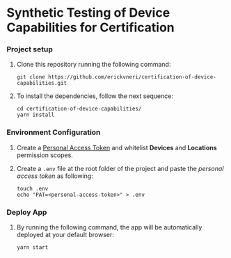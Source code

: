# Synthetic Testing of Device Capabilities for Certification

### Project setup

1. Clone this repository running the following command:

       git clone https://github.com/erickvneri/certification-of-device-capabilities.git

2. To install the dependencies, follow the next sequence:

       cd certification-of-device-capabilities/
       yarn install

### Environment Configuration

1. Create a [Personal Access Token](https://account.smartthings.com/tokens) and whitelist **Devices** and **Locations** permission scopes.

2. Create a `.env` file at the root folder of the project and paste the _personal access token_ as following:

       touch .env
       echo "PAT=<personal-access-token>" > .env

### Deploy App

1. By running the following command, the app will be automatically deployed at your default browser:

       yarn start




